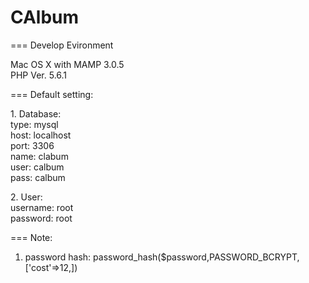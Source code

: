 <h1>CAlbum</h1>
===
Develop Evironment

Mac OS X with MAMP 3.0.5<br>
PHP Ver. 5.6.1

===
Default setting:

<p>
1. Database:<br>
type: mysql<br>
host: localhost<br>
port: 3306<br>
name: clabum<br>
user: calbum<br>
pass: calbum
</p>
<p>
2. User:<br>
username: root<br>
password: root
</p>
===
Note:

1. password hash: password_hash($password,PASSWORD_BCRYPT,['cost'=>12,])